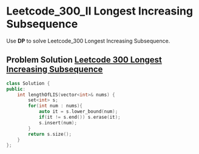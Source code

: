 # Leetcode_300_II Longest Increasing Subsequence



Use **DP** to solve Leetcode_300 Longest Increasing Subsequence.
<!--more-->

## Problem Solution [Leetcode 300 Longest Increasing Subsequence](https://leetcode.com/problems/longest-increasing-subsequence/)

```cpp
class Solution {
public:
    int lengthOfLIS(vector<int>& nums) {
        set<int> s;
        for(int num : nums){
            auto it = s.lower_bound(num);
            if(it != s.end()) s.erase(it);
            s.insert(num);
        }
        return s.size();
    }
};
```


